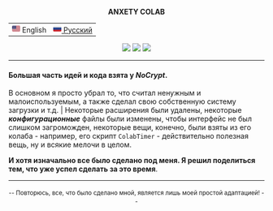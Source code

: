 <p align="center">
  <strong>ANXETY COLAB</strong>
</p>

<div align="center">
<table>
  <tr>
    <td valign="center"><img src="https://github.com/twitter/twemoji/blob/master/assets/svg/1f1fa-1f1f8.svg" width="16"/> English</td>
    <td valign="center"><a href="README_ru-ru.md"><img src="https://github.com/twitter/twemoji/blob/master/assets/svg/1f1f7-1f1fa.svg" width="16"/> Русский</a></td>
  </tr>
</table>
</div>

<p align="center">
  <a href="https://colab.research.google.com/drive/1wEa-tS10h4LlDykd87TF5zzpXIIQoCmq"><img src="https://img.shields.io/badge/NoCrypt's%20-%20grey?style=for-the-badge&logo=google%20colab&logoColor=orange&label=Colab&labelColor=darkcayan&color=orange"></a>
  <a href="https://colab.research.google.com/drive/1B6y4oeab67FqVfn5CL0ByZ3AWyT0_pXE"><img src="https://img.shields.io/badge/My Colab%20-%20grey?style=for-the-badge&logo=google%20colab&logoColor=orange&label=Colab&labelColor=darkcayan&color=16acc9"></a>
  <a href="https://discordapp.com/users/565783561878372352"><img src="https://img.shields.io/badge/MY%20DISCORD-blue?style=for-the-badge&logo=discord&logoColor=white&color=blue"></a>
</p>

---

#### Большая часть идей и кода взята у *NoCrypt*.
В основном я просто убрал то, что считал ненужным и малоиспользуемым, а также сделал свою собственную систему загрузки и т.д. | Некоторые расширения были удалены, некоторые ***конфигурационные*** файлы были изменены, чтобы интерфейс не был слишком загроможден, некоторые вещи, конечно, были взяты из его колаба - например, его скрипт `ColabTimer` - действительно полезная вещь, ну и всякие мелочи в целом.

**И хотя изначально все было сделано под меня. Я решил поделиться тем, что уже успел сделать за это время**.

---

<p align="center">
  <small>-- Повторюсь, все, что было сделано мной, является лишь моей простой адаптацией! --</small>
</p>


